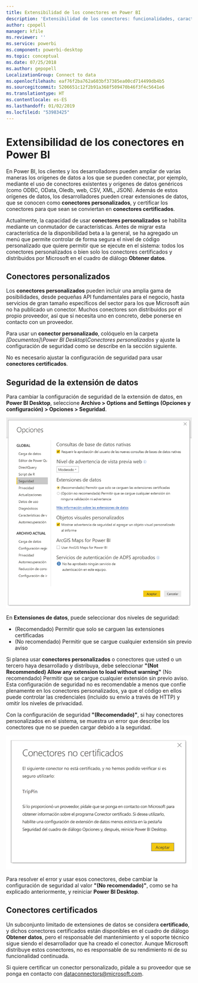 ```yaml
---
title: Extensibilidad de los conectores en Power BI
description: 'Extensibilidad de los conectores: funcionalidades, características, configuración de seguridad y conectores certificados'
author: cpopell
manager: kfile
ms.reviewer: ''
ms.service: powerbi
ms.component: powerbi-desktop
ms.topic: conceptual
ms.date: 07/25/2018
ms.author: gepopell
LocalizationGroup: Connect to data
ms.openlocfilehash: eaf76f2ba762a603bf37385ea00cd714499db4b5
ms.sourcegitcommit: 5206651c12f2b91a368f509470b46f3f4c5641e6
ms.translationtype: HT
ms.contentlocale: es-ES
ms.lasthandoff: 01/02/2019
ms.locfileid: "53983425"
---
```

# <a name="connector-extensibility-in-power-bi"></a>Extensibilidad de los conectores en Power BI

En Power BI, los clientes y los desarrolladores pueden ampliar de varias maneras los orígenes de datos a los que se pueden conectar, por ejemplo, mediante el uso de conectores existentes y orígenes de datos genéricos (como ODBC, OData, Oledb, web, CSV, XML, JSON). Además de estos orígenes de datos, los desarrolladores pueden crear extensiones de datos, que se conocen como **conectores personalizados**, y certificar los conectores para que sean se conviertan en **conectores certificados**.

Actualmente, la capacidad de usar **conectores personalizados** se habilita mediante un conmutador de características. Antes de migrar esta característica de la disponibilidad beta a la general, se ha agregado un menú que permite controlar de forma segura el nivel de código personalizado que quiere permitir que se ejecute en el sistema: todos los conectores personalizados o bien solo los conectores certificados y distribuidos por Microsoft en el cuadro de diálogo **Obtener datos**.

## <a name="custom-connectors"></a>Conectores personalizados

Los **conectores personalizados** pueden incluir una amplia gama de posibilidades, desde pequeñas API fundamentales para el negocio, hasta servicios de gran tamaño específicos del sector para los que Microsoft aún no ha publicado un conector. Muchos conectores son distribuidos por el propio proveedor, así que si necesita uno en concreto, debe ponerse en contacto con un proveedor.

Para usar un **conector personalizado**, colóquelo en la carpeta *\[Documentos]\\Power BI Desktop\\Conectores personalizados* y ajuste la configuración de seguridad como se describe en la sección siguiente.

No es necesario ajustar la configuración de seguridad para usar **conectores certificados**.

## <a name="data-extension-security"></a>Seguridad de la extensión de datos

Para cambiar la configuración de seguridad de la extensión de datos, en **Power BI Desktop**, seleccione **Archivo > Options and Settings (Opciones y configuración) > Opciones > Seguridad**.

![Controle si quiere poder cargar los conectores personalizados con las opciones de seguridad de la extensión de datos](media/desktop-connector-extensibility/data-extension-security-1.png)

En **Extensiones de datos**, puede seleccionar dos niveles de seguridad:

* (Recomendado) Permitir que solo se carguen las extensiones certificadas
* (No recomendado) Permitir que se cargue cualquier extensión sin previo aviso

Si planea usar **conectores personalizados** o conectores que usted o un tercero haya desarrollado y distribuya, debe seleccionar **"(Not Recommended) Allow any extension to load without warning"** (No recomendado) Permitir que se cargue cualquier extensión sin previo aviso. Esta configuración de seguridad no es recomendable a menos que confíe plenamente en los conectores personalizados, ya que el código en ellos puede controlar las credenciales (incluido su envío a través de HTTP) y omitir los niveles de privacidad.

Con la configuración de seguridad **"(Recomendado)"**, si hay conectores personalizados en el sistema, se muestra un error que describe los conectores que no se pueden cargar debido a la seguridad.

![Un cuadro de diálogo describirá los conectores personalizados que no se pueden cargar debido a la configuración de seguridad, en este caso TripPin](media/desktop-connector-extensibility/data-extension-security-2.png)

Para resolver el error y usar esos conectores, debe cambiar la configuración de seguridad al valor **"(No recomendado)"**, como se ha explicado anteriormente, y reiniciar **Power BI Desktop**.

## <a name="certified-connectors"></a>Conectores certificados

Un subconjunto limitado de extensiones de datos se considera **certificado**, y dichos conectores certificados están disponibles en el cuadro de diálogo **Obtener datos**, pero el responsable del mantenimiento y el soporte técnico sigue siendo el desarrollador que ha creado el conector. Aunque Microsoft distribuye estos conectores, no es responsable de su rendimiento ni de su funcionalidad continuada.

Si quiere certificar un conector personalizado, pídale a su proveedor que se ponga en contacto con dataconnectors@microsoft.com.
